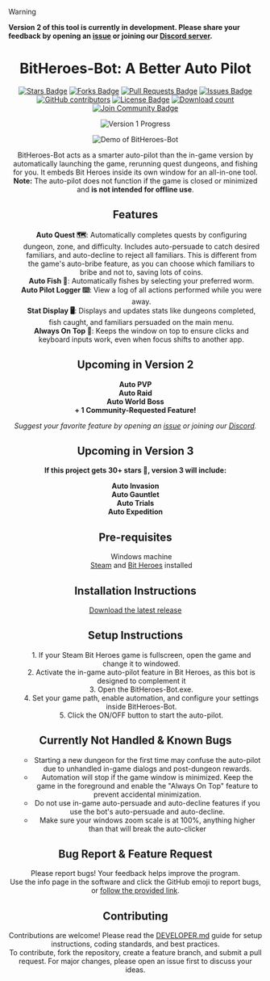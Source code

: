 > [!WARNING]
> **Version 2 of this tool is currently in development. Please share your feedback by opening an [issue](https://github.com/elwoujdi/BitHeroes-Bot/issues/new/choose) or joining our [Discord server](https://discord.gg/yBBrUAd5zj).**

<h1 align="center">BitHeroes-Bot: A Better Auto Pilot</h1>
<p align="center">
    <a href="https://github.com/elwoujdi/BitHeroes-Bot/stargazers"><img src="https://img.shields.io/github/stars/elwoujdi/BitHeroes-Bot" alt="Stars Badge"/></a>
    <a href="https://github.com/elwoujdi/BitHeroes-Bot/network/members"><img src="https://img.shields.io/github/forks/elwoujdi/BitHeroes-Bot" alt="Forks Badge"/></a>
    <a href="https://github.com/elwoujdi/BitHeroes-Bot/pulls"><img src="https://img.shields.io/github/issues-pr/elwoujdi/BitHeroes-Bot" alt="Pull Requests Badge"/></a>
    <a href="https://github.com/elwoujdi/BitHeroes-Bot/issues"><img src="https://img.shields.io/github/issues/elwoujdi/BitHeroes-Bot" alt="Issues Badge"/></a>
    <a href="https://github.com/elwoujdi/BitHeroes-Bot/graphs/contributors"><img alt="GitHub contributors" src="https://img.shields.io/github/contributors/elwoujdi/BitHeroes-Bot?color=2b9348"></a>
    <a href="https://github.com/elwoujdi/BitHeroes-Bot/blob/master/LICENSE"><img src="https://img.shields.io/github/license/elwoujdi/BitHeroes-Bot?color=2b9348" alt="License Badge"/></a>
    <a href="https://github.com/elwoujdi/BitHeroes-Bot/releases"><img src="https://img.shields.io/github/downloads/elwoujdi/BitHeroes-Bot/total.svg" alt="Download count"/></a>
    <a href="https://discord.gg/yBBrUAd5zj"><img src="https://img.shields.io/discord/1393093390115143750.svg?style=flat&label=Join%20Community&color=7289DA" alt="Join Community Badge"/></a>
</p>

<p align="center" style="margin-top: 10px;">
    <img src="https://img.shields.io/badge/Official%20Version%201%20Release-90%25%20Complete-388e3c?style=for-the-badge" alt="Version 1 Progress" />
</p>

<p align="center">
    <img src="demo.gif" alt="Demo of BitHeroes-Bot" />
</p>

<p align="center">
    BitHeroes-Bot acts as a smarter auto-pilot than the in-game version by automatically launching the game, rerunning quest dungeons, and fishing for you. It embeds Bit Heroes inside its own window for an all-in-one tool. 
    <br><strong>Note:</strong> The auto-pilot does not function if the game is closed or minimized and <strong>is not intended for offline use</strong>.
</p>

<h2 align="center">Features</h2>

<ul align="center">
    <strong>Auto Quest 🗺️</strong>: Automatically completes quests by configuring dungeon, zone, and difficulty. Includes auto-persuade to catch desired familiars, and auto-decline to reject all familiars. This is different from the game's auto-bribe feature, as you can choose which familiars to bribe and not to, saving lots of coins.<br>
    <strong>Auto Fish 🎣</strong>: Automatically fishes by selecting your preferred worm.<br>
    <strong>Auto Pilot Logger ⌨️</strong>: View a log of all actions performed while you were away.<br>
    <strong>Stat Display 🖥️</strong>: Displays and updates stats like dungeons completed, fish caught, and familiars persuaded on the main menu.<br>
    <strong>Always On Top 📌</strong>: Keeps the window on top to ensure clicks and keyboard inputs work, even when focus shifts to another app.
</ul>

<h2 align="center">Upcoming in Version 2</h2>

<ul align="center" style="list-style: none; padding-left: 0;">
    <strong>Auto PVP</strong><br>
    <strong>Auto Raid</strong><br>
    <strong>Auto World Boss</strong><br>
    <strong>+ 1 Community-Requested Feature!</strong>
</ul>

<p align="center">
    <em>Suggest your favorite feature by opening an <a href="https://github.com/elwoujdi/BitHeroes-Bot/issues/new/choose">issue</a> or joining our <a href="https://discord.gg/yBBrUAd5zj">Discord</a>.</em>
</p>

<h2 align="center">Upcoming in Version 3</h2>

<p align="center">
    <strong>If this project gets 30+ stars 🌟, version 3 will include:</strong>
</p>

<ul align="center" style="list-style: none; padding-left: 0;">
    <strong>Auto Invasion</strong><br>
    <strong>Auto Gauntlet</strong><br>
    <strong>Auto Trials</strong><br>
    <strong>Auto Expedition</strong><br>
</ul>

<h2 align="center">Pre-requisites</h2>

<ul align="center">
    Windows machine<br>
     <a href="https://store.steampowered.com/about/">Steam</a> and  <a href="https://store.steampowered.com/app/666860/Bit_Heroes_Quest/">Bit Heroes</a> installed
</ul>

<h2 align="center">Installation Instructions</h2>

<p align="center">
    <a href="https://github.com/elwoujdi/BitHeroes-Bot/releases/latest">Download the latest release</a>
</p>

<h2 align="center">Setup Instructions</h2>

<ul align="center">
    1. If your Steam Bit Heroes game is fullscreen, open the game and change it to windowed.<br>
    2. Activate the in-game auto-pilot feature in Bit Heroes, as this bot is designed to complement it<br>
    3. Open the BitHeroes-Bot.exe.<br>
    4. Set your game path, enable automation, and configure your settings inside BitHeroes-Bot.<br>
    5. Click the ON/OFF button to start the auto-pilot.<br>
</ul>

<h2 align="center">Currently Not Handled & Known Bugs</h2>

<ul align="center">
    <ul align="center">
        <li>Starting a new dungeon for the first time may confuse the auto-pilot due to unhandled in-game dialogs and post-dungeon rewards.</li>
        <li>Automation will stop if the game window is minimized. Keep the game in the foreground and enable the "Always On Top" feature to prevent accidental minimization.</li>
        <li>Do not use in-game auto-persuade and auto-decline features if you use the bot's auto-persuade and auto-decline.</li>
        <li>Make sure your windows zoom scale is at 100%, anything higher than that will break the auto-clicker</li>
    </ul>
</ul>

<h2 align="center">Bug Report & Feature Request</h2>

<p align="center">
    Please report bugs! Your feedback helps improve the program.<br>
    Use the info page in the software and click the GitHub emoji to report bugs, or <a href="https://github.com/elwoujdi/BitHeroes-Bot/issues/new/choose">follow the provided link</a>.
</p> 


<h2 align="center">Contributing</h2>

<p align="center">
    Contributions are welcome! Please read the <a href="DEVELOPER.md">DEVELOPER.md</a> guide for setup instructions, coding standards, and best practices.<br>
    To contribute, fork the repository, create a feature branch, and submit a pull request. For major changes, please open an issue first to discuss your ideas.
</p>
